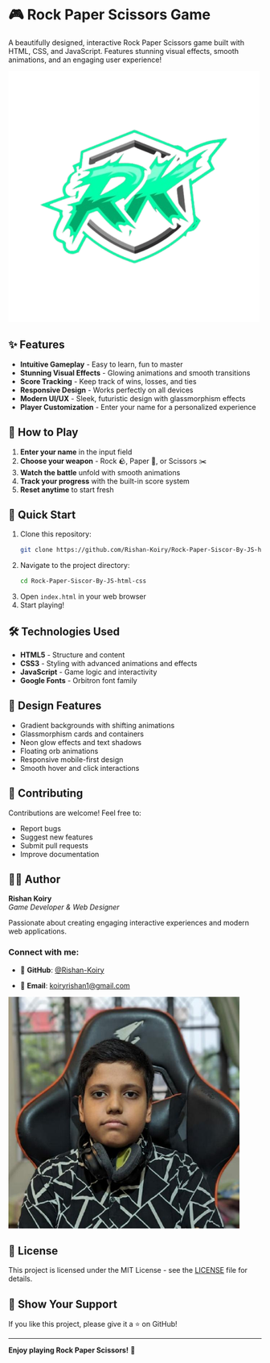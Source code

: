 # 🎮 Rock Paper Scissors Game

A beautifully designed, interactive Rock Paper Scissors game built with HTML, CSS, and JavaScript. Features stunning visual effects, smooth animations, and an engaging user experience!

![Game Logo](logo.png)

## ✨ Features

- **Intuitive Gameplay** - Easy to learn, fun to master
- **Stunning Visual Effects** - Glowing animations and smooth transitions
- **Score Tracking** - Keep track of wins, losses, and ties
- **Responsive Design** - Works perfectly on all devices
- **Modern UI/UX** - Sleek, futuristic design with glassmorphism effects
- **Player Customization** - Enter your name for a personalized experience

## 🎯 How to Play

1. **Enter your name** in the input field
2. **Choose your weapon** - Rock 🪨, Paper 📃, or Scissors ✂️
3. **Watch the battle** unfold with smooth animations
4. **Track your progress** with the built-in score system
5. **Reset anytime** to start fresh

## 🚀 Quick Start

1. Clone this repository:
   ```bash
   git clone https://github.com/Rishan-Koiry/Rock-Paper-Siscor-By-JS-html-css.git
   ```
2. Navigate to the project directory:
   ```bash
   cd Rock-Paper-Siscor-By-JS-html-css
   ```
3. Open `index.html` in your web browser
4. Start playing!

## 🛠️ Technologies Used

- **HTML5** - Structure and content
- **CSS3** - Styling with advanced animations and effects
- **JavaScript** - Game logic and interactivity
- **Google Fonts** - Orbitron font family

## 🎨 Design Features

- Gradient backgrounds with shifting animations
- Glassmorphism cards and containers
- Neon glow effects and text shadows
- Floating orb animations
- Responsive mobile-first design
- Smooth hover and click interactions

## 🤝 Contributing

Contributions are welcome! Feel free to:

- Report bugs
- Suggest new features
- Submit pull requests
- Improve documentation

## 👨‍💻 Author

**Rishan Koiry**  
_Game Developer & Web Designer_

Passionate about creating engaging interactive experiences and modern web applications.

### Connect with me:

- 🐙 **GitHub**: [@Rishan-Koiry](https://github.com/Rishan-Koiry)

- 📧 **Email**: koiryrishan1@gmail.com

![Author](author.png)

## 📄 License

This project is licensed under the MIT License - see the [LICENSE](LICENSE) file for details.

## 🌟 Show Your Support

If you like this project, please give it a ⭐ on GitHub!

---

**Enjoy playing Rock Paper Scissors!** 🎉
